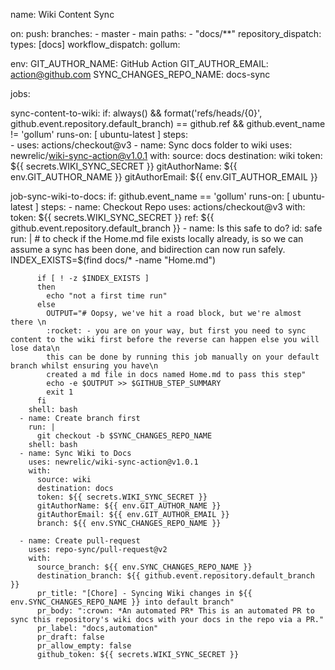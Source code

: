 name: Wiki Content Sync

on:
  push:
    branches:
      - master
      - main
    paths:
      - "docs/**"
  repository_dispatch:
    types: [docs]
  workflow_dispatch:
  gollum:
  
env:
  GIT_AUTHOR_NAME: GitHub Action
  GIT_AUTHOR_EMAIL: action@github.com
  SYNC_CHANGES_REPO_NAME: docs-sync

jobs:

  sync-content-to-wiki:
    if: always() && format('refs/heads/{0}', github.event.repository.default_branch) == github.ref && github.event_name != 'gollum'
    runs-on: [ ubuntu-latest ]
    steps:      
      - uses: actions/checkout@v3
      - name: Sync docs folder to wiki
        uses: newrelic/wiki-sync-action@v1.0.1
        with:
          source: docs
          destination: wiki
          token: ${{ secrets.WIKI_SYNC_SECRET }}
          gitAuthorName: ${{ env.GIT_AUTHOR_NAME }}
          gitAuthorEmail: ${{ env.GIT_AUTHOR_EMAIL }}

  job-sync-wiki-to-docs:
    if: github.event_name == 'gollum'
    runs-on: [ ubuntu-latest ]
    steps:
      - name: Checkout Repo
        uses: actions/checkout@v3
        with:
          token: ${{ secrets.WIKI_SYNC_SECRET }}
          ref: ${{ github.event.repository.default_branch }}
      - name: Is this safe to do?
        id: safe
        run: |
          # to check if the Home.md file exists locally already, is so we can assume a sync has been done, and bidirection can now run safely.
          INDEX_EXISTS=$(find docs/* -name "Home.md")
          
          if [ ! -z $INDEX_EXISTS ] 
          then
            echo "not a first time run"
          else
            OUTPUT="# Oopsy, we've hit a road block, but we're almost there \n
            :rocket: - you are on your way, but first you need to sync content to the wiki first before the reverse can happen else you will lose data\n
            this can be done by running this job manually on your default branch whilst ensuring you have\n
            created a md file in docs named Home.md to pass this step"
            echo -e $OUTPUT >> $GITHUB_STEP_SUMMARY
            exit 1
          fi
        shell: bash
      - name: Create branch first
        run: |
          git checkout -b $SYNC_CHANGES_REPO_NAME
        shell: bash
      - name: Sync Wiki to Docs
        uses: newrelic/wiki-sync-action@v1.0.1
        with:
          source: wiki
          destination: docs
          token: ${{ secrets.WIKI_SYNC_SECRET }}
          gitAuthorName: ${{ env.GIT_AUTHOR_NAME }}
          gitAuthorEmail: ${{ env.GIT_AUTHOR_EMAIL }}
          branch: ${{ env.SYNC_CHANGES_REPO_NAME }}
          
      - name: Create pull-request
        uses: repo-sync/pull-request@v2
        with:
          source_branch: ${{ env.SYNC_CHANGES_REPO_NAME }}
          destination_branch: ${{ github.event.repository.default_branch }}
          pr_title: "[Chore] - Syncing Wiki changes in ${{ env.SYNC_CHANGES_REPO_NAME }} into default branch"
          pr_body: ":crown: *An automated PR* This is an automated PR to sync this repository's wiki docs with your docs in the repo via a PR."
          pr_label: "docs,automation"
          pr_draft: false
          pr_allow_empty: false
          github_token: ${{ secrets.WIKI_SYNC_SECRET }}